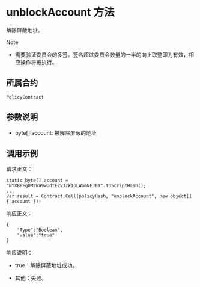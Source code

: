 # unblockAccount 方法

解除屏蔽地址。

> [!Note]
>
> - 需要验证委员会的多签。签名超过委员会数量的一半的向上取整即为有效，相应操作将被执行。

## 所属合约

	PolicyContract

## 参数说明

- byte[] account: 被解除屏蔽的地址

## 调用示例

请求正文：

```
static byte[] account = "NYXBPFgUM2Wa9wUdtEZV3zk1pLWamNEJB1".ToScriptHash();
...
var result = Contract.Call(policyHash, "unblockAccount", new object[] { account });
```

响应正文：

```
{
	"Type":"Boolean",
	"value":"true"
}
```

响应说明：

- true：解除屏蔽地址成功。

- 其他：失败。
